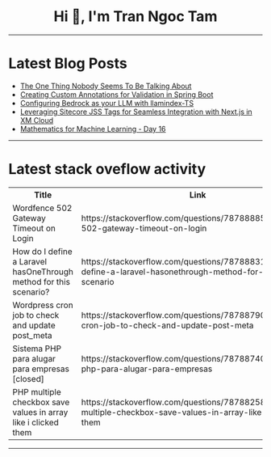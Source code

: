 <h1 align="center">Hi 👋, I'm Tran Ngoc Tam</h1>

---

# Latest Blog Posts 
<!-- BLOG-POST-LIST:START -->
- [The One Thing Nobody Seems To Be Talking About](https://dev.to/thekarlesi/the-one-thing-nobody-seems-to-be-talking-about-5d2e)
- [Creating Custom Annotations for Validation in Spring Boot](https://dev.to/eric6166/creating-custom-annotations-for-validation-in-spring-boot-16j1)
- [Configuring Bedrock as your LLM with llamindex-TS](https://dev.to/aws-builders/configuring-bedrock-as-your-llm-with-llamindex-ts-3e3a)
- [Leveraging Sitecore JSS Tags for Seamless Integration with Next.js in XM Cloud](https://dev.to/sebasab/leveraging-sitecore-jss-tags-for-seamless-integration-with-nextjs-in-xm-cloud-1d4l)
- [Mathematics for Machine Learning - Day 16](https://dev.to/pourlehommes/mathematics-for-machine-learning-day-16-4de2)
<!-- BLOG-POST-LIST:END -->

---

# Latest stack oveflow activity
<table>
  <tr><th>Title</th><th>Link</th></tr>
  <!-- STACKOVERFLOW:START --><tr><td>Wordfence 502 Gateway Timeout on Login</td><td>https://stackoverflow.com/questions/78788885/wordfence-502-gateway-timeout-on-login</td></tr><tr><td>How do I define a Laravel hasOneThrough method for this scenario?</td><td>https://stackoverflow.com/questions/78788831/how-do-i-define-a-laravel-hasonethrough-method-for-this-scenario</td></tr><tr><td>Wordpress cron job to check and update post_meta</td><td>https://stackoverflow.com/questions/78788790/wordpress-cron-job-to-check-and-update-post-meta</td></tr><tr><td>Sistema PHP para alugar para empresas [closed]</td><td>https://stackoverflow.com/questions/78788740/sistema-php-para-alugar-para-empresas</td></tr><tr><td>PHP multiple checkbox save values in array like i clicked them</td><td>https://stackoverflow.com/questions/78788258/php-multiple-checkbox-save-values-in-array-like-i-clicked-them</td></tr><!-- STACKOVERFLOW:END -->
</table>

---


